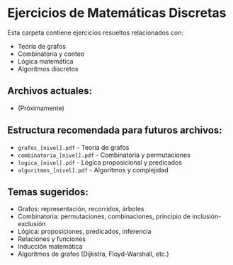 # Ejercicios de Matemáticas Discretas

Esta carpeta contiene ejercicios resueltos relacionados con:

- Teoría de grafos
- Combinatoria y conteo
- Lógica matemática
- Algoritmos discretos

## Archivos actuales:
- (Próximamente)

## Estructura recomendada para futuros archivos:
- `grafos_[nivel].pdf` - Teoría de grafos
- `combinatoria_[nivel].pdf` - Combinatoria y permutaciones
- `logica_[nivel].pdf` - Lógica proposicional y predicados
- `algoritmos_[nivel].pdf` - Algoritmos y complejidad

## Temas sugeridos:
- Grafos: representación, recorridos, árboles
- Combinatoria: permutaciones, combinaciones, principio de inclusión-exclusión
- Lógica: proposiciones, predicados, inferencia
- Relaciones y funciones
- Inducción matemática
- Algoritmos de grafos (Dijkstra, Floyd-Warshall, etc.)
